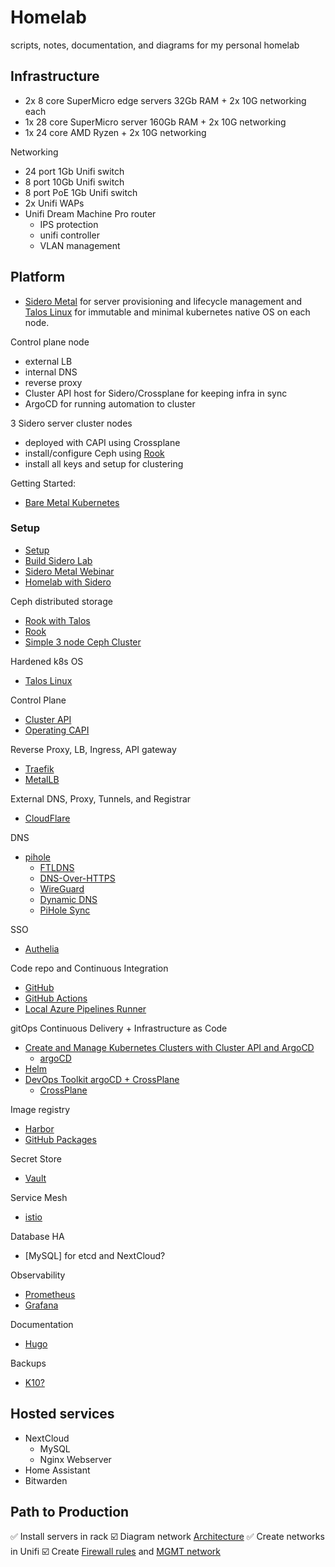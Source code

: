 # Homelab
scripts, notes, documentation, and diagrams for my personal homelab

## Infrastructure

* 2x 8 core SuperMicro edge servers 32Gb RAM + 2x 10G networking each
* 1x 28 core SuperMicro server 160Gb RAM + 2x 10G networking
* 1x 24 core AMD Ryzen + 2x 10G networking

Networking

* 24 port 1Gb Unifi switch
* 8 port 10Gb Unifi switch
* 8 port PoE 1Gb Unifi switch
* 2x Unifi WAPs
* Unifi Dream Machine Pro router
    * IPS protection
    * unifi controller
    * VLAN management

## Platform

* [Sidero Metal](https://www.sidero.dev/) for server provisioning and lifecycle management and [Talos Linux](https://www.talos.dev/) for immutable and minimal kubernetes native OS on each node.

Control plane node
- external LB
- internal DNS
- reverse proxy
- Cluster API host for Sidero/Crossplane for keeping infra in sync
- ArgoCD for running automation to cluster

3 Sidero server cluster nodes
- deployed with CAPI using Crossplane
- install/configure Ceph using [Rook](https://www.talos.dev/v1.0/kubernetes-guides/configuration/ceph-with-rook/)
- install all keys and setup for clustering

Getting Started:
* [Bare Metal Kubernetes](https://www.youtube.com/watch?v=XmgIlq2gEsg&t=781)

### Setup
* [Setup](https://www.sidero.dev/v0.5/getting-started/prereq-kubernetes/)
* [Build Sidero Lab](https://itnext.io/build-kubernetes-clusters-using-sidero-metal-talos-linux-on-raspberry-pi-54a9961a7d4c)
* [Sidero Metal Webinar](https://www.youtube.com/watch?v=hPuu5mgIl2M)
* [Homelab with Sidero](https://www.youtube.com/watch?v=ZbXwTXSI9lk)

Ceph distributed storage
* [Rook with Talos](https://www.talos.dev/v1.0/kubernetes-guides/configuration/ceph-with-rook/)
* [Rook](https://rook.io/docs/rook/v1.9/ceph-storage.html)
* [Simple 3 node Ceph Cluster](https://www.jamescoyle.net/how-to/1244-create-a-3-node-ceph-storage-cluster)

Hardened k8s OS
* [Talos Linux](https://www.talos.dev)

Control Plane
* [Cluster API](https://cluster-api.sigs.k8s.io/introduction.html)
* [Operating CAPI](https://www.youtube.com/watch?v=8yUDUhZ6ako&t=600s)

Reverse Proxy, LB, Ingress, API gateway
* [Traefik](https://doc.traefik.io/traefik/providers/kubernetes-ingress/)
* [MetalLB](https://metallb.universe.tf/installation/)

External DNS, Proxy, Tunnels, and Registrar
* [CloudFlare](https://dash.cloudflare.com/f)

DNS
* [pihole](https://pi-hole.net)
    * [FTLDNS](https://docs.pi-hole.net/guides/dns/unbound/)
    * [DNS-Over-HTTPS](https://docs.pi-hole.net/guides/dns/cloudflared/)
    * [WireGuard](https://docs.pi-hole.net/guides/vpn/wireguard/concept/)
    * [Dynamic DNS](https://docs.pi-hole.net/guides/vpn/openvpn/dyndns/)
    * [PiHole Sync](https://www.youtube.com/watch?v=IFVYe3riDRA&t=196s)

SSO
* [Authelia](https://www.authelia.com/docs/)

Code repo and Continuous Integration
* [GitHub](https://github.com)
* [GitHub Actions](https://github.com)
* [Local Azure Pipelines Runner](https://www.youtube.com/watch?v=rO-VKProMp8)

gitOps Continuous Delivery + Infrastructure as Code
* [Create and Manage Kubernetes Clusters with Cluster API and ArgoCD](https://piotrminkowski.com/2021/12/03/create-kubernetes-clusters-with-cluster-api-and-argocd/)
    * [argoCD](https://argo-cd.readthedocs.io/en/stable/)
* [Helm](https://helm.sh)
* [DevOps Toolkit argoCD + CrossPlane](https://www.youtube.com/watch?v=yrj4lmScKHQ&t=216s)
    * [CrossPlane](https://crossplane.io/)

Image registry
* [Harbor](https://goharbor.io/)
* [GitHub Packages](https://github.com)

Secret Store
* [Vault](https://www.vaultproject.io/)

Service Mesh
* [istio](https://istio.io/)

Database HA
* [MySQL] for etcd and NextCloud?

Observability
* [Prometheus](https://prometheus.io/)
* [Grafana](https://grafana.com/)

Documentation
* [Hugo](https://gohugo.io/)

Backups
* [K10?](https://www.youtube.com/watch?v=01qcYSck1c4)

## Hosted services

* NextCloud
    * MySQL
    * Nginx Webserver
* Home Assistant
* Bitwarden

## Path to Production

✅ Install servers in rack
☑️ Diagram network [Architecture](https://www.microsoft.com/en-us/microsoft-365/business-insights-ideas/resources/tips-for-mapping-your-network-diagram)
✅ Create networks in Unifi
☑️ Create [Firewall rules](https://help.ui.com/hc/en-us/articles/115003173168-UniFi-UDM-USG-Introduction-to-Firewall-Rules#4) and [MGMT network](https://help.ui.com/hc/en-us/articles/115010254227-UniFi-USG-Firewall-How-to-Disable-InterVLAN-Routing#option%203)